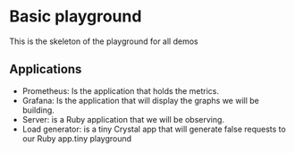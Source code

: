 # Basic playground

This is the skeleton of the playground for all demos

## Applications

 - Prometheus: Is the application that holds the metrics.
 - Grafana: Is the application that will display the graphs we will be building.
 - Server: is a Ruby application that we will be observing.
 - Load generator: is a tiny Crystal app that will generate false requests to our Ruby app.tiny playground